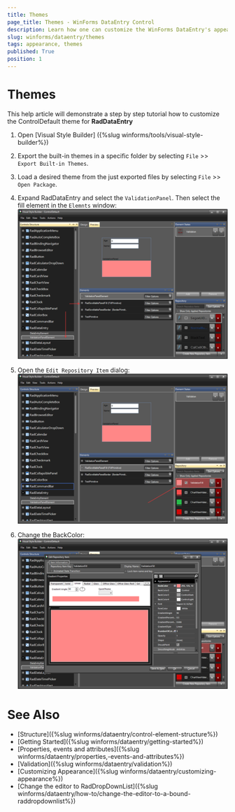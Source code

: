 ```yaml
---
title: Themes
page_title: Themes - WinForms DataEntry Control
description: Learn how one can customize the WinForms DataEntry's appearance in Visual Style Builder.
slug: winforms/dataentry/themes
tags: appearance, themes
published: True
position: 1
---
```


# Themes

This help article will demonstrate a step by step tutorial how to customize the ControlDefault theme for __RadDataEntry__

1. Open [Visual Style Builder] ({%slug winforms/tools/visual-style-builder%})
2. Export the built-in themes in a specific folder by selecting `File` >> `Export Built-in Themes`.
3. Load a desired theme from the just exported files by selecting `File` >> `Open Package`.
4. Expand RadDataEntry and select the `ValidationPanel`. Then select the fill element in the `Elemnts` window:
    ![dataentry-themes001](images/dataentry-themes001.png)

5. Open the `Edit Repository Item` dialog:
   ![dataentry-themes002](images/dataentry-themes002.png)

6. Change the BackColor:
   ![dataentry-themes003](images/dataentry-themes003.png)

# See Also

 * [Structure]({%slug  winforms/dataentry/control-element-structure%})
 * [Getting Started]({%slug  winforms/dataentry/getting-started%})
 * [Properties, events and attributes]({%slug  winforms/dataentry/properties,-events-and-attributes%})
 * [Validation]({%slug winforms/dataentry/validation%})
 * [Customizing Appearance]({%slug winforms/dataentry/customizing-appearance%})
 * [Change the editor to RadDropDownList]({%slug  winforms/dataentry/how-to/change-the-editor-to-a-bound-raddropdownlist%})
